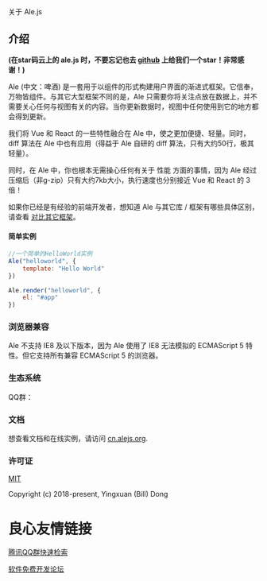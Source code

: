 
    
 
 
    
    
    
    
      
 
 关于 Ale.js 

## 介绍

**(在star码云上的 ale.js 时，不要忘记也去 [github](https://github.com/Ale-js/ale) 上给我们一个star！非常感谢！)**

Ale (中文：啤酒) 是一套用于以组件的形式构建用户界面的渐进式框架。它信奉，万物皆组件。与其它大型框架不同的是，Ale 只需要你将关注点放在数据上，并不需要关心任何与视图有关的内容。当你更新数据时，视图中任何使用到它的地方都会得到更新。

我们将 Vue 和 React 的一些特性融合在 Ale 中，使之更加便捷、轻量。同时，diff 算法在 Ale 中也有应用（得益于 Ale 自研的 diff 算法，只有大约50行，极其轻量）。

同时，在 Ale 中，你也根本无需操心任何有关于 性能 方面的事情，因为 Ale 经过压缩后（非g-zip）只有大约7kb大小，执行速度也分别接近 Vue 和 React 的 3 倍！

如果你已经是有经验的前端开发者，想知道 Ale 与其它库 / 框架有哪些具体区别，请查看 [对比其它框架](https://cn.alejs.org/guide/v1/Comparison/)。

#### 简单实例
```javascript
//一个简单的HelloWorld实例
Ale("helloworld", {
    template: "Hello World"
})

Ale.render("helloworld", {
    el: "#app"
})
```

### 浏览器兼容
Ale 不支持 IE8 及以下版本，因为 Ale 使用了 IE8 无法模拟的 ECMAScript 5 特性。但它支持所有兼容 ECMAScript 5 的浏览器。

### 生态系统
QQ群：

 

### 文档
想查看文档和在线实例，请访问 [cn.alejs.org](https://cn.alejs.org).

### 许可证

[MIT](http://opensource.org/licenses/MIT)

Copyright (c) 2018-present, Yingxuan (Bill) Dong


 # 良心友情链接

[腾讯QQ群快速检索](http://u.720life.cn/s/8cf73f7c)

[软件免费开发论坛](http://u.720life.cn/s/bbb01dc0)